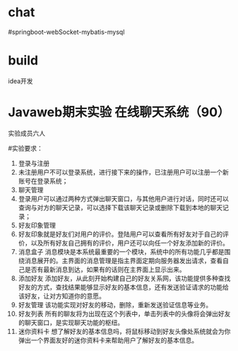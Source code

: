 # chat
#springboot-webSocket-mybatis-mysql
# build
idea开发

# Javaweb期末实验  在线聊天系统（90）
  实验成员六人

#实验要求：	
1.	登录与注册
2.	未注册用户不可以登录系统，进行接下来的操作，已注册用户可以注册一个新账号在登录系统；
3.	聊天管理
4.	登录用户可以通过两种方式弹出聊天窗口，与其他用户进行对话，同时还可以查询与对方的聊天记录，可以选择下载该聊天记录或删除下载到本地的聊天记录；
5.	好友印象管理
6.	好友印象就是好友们对用户的评价。登陆用户可以查看所有好友对于自己的评价，以及所有好友自己拥有的评价，用户还可以向任一个好友添加新的评价。
7.	消息盒子
消息模块是本系统最重要的一个模块，系统中的所有功能几乎都是围绕消息展开的。主界面的消息管理是指主界面定期向服务器发出请求，查看自己是否有最新消息到达，如果有的话则在主界面上显示出来。
8.	添加好友
添加好友，从此刻开始构建自己的好友关系网，该功能提供多种查找好友的方式，查找结果能够显示好友的基本信息，还有发送验证请求的功能给该好友，让对方知道你的意愿。
9.	好友管理
该功能实现对好友的移动，删除，重新发送验证信息等业务。
10.	好友列表
所有的聊友将为出现在这个列表中，单击列表中的头像将会弹出好友的聊天窗口，是实现聊天功能的枢纽。
11.	迷你资料卡
想了解好友的基本信息吗，将鼠标移动到好友头像处系统就会为你弹出一个界面友好的迷你资料卡来帮助用户了解好友的基本信息。
